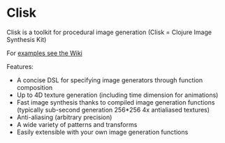 # Clisk


Clisk is a toolkit for procedural image generation (Clisk = Clojure Image Synthesis Kit)

For [examples see the Wiki](https://github.com/mikera/clisk/wiki)

Features:

* A concise DSL for specifying image generators through function composition
* Up to 4D texture generation (including time dimension for animations) 
* Fast image synthesis thanks to compiled image generation functions (typically sub-second generation 256*256 4x antialiased textures)
* Anti-aliasing (arbitrary precision)
* A wide variety of patterns and transforms
* Easily extensible with your own image generation functions

